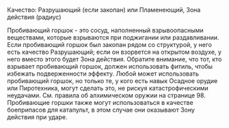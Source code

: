 Качество: Разрушающий (если закопан) или Пламенеющий, Зона действия (радиус)

Пробивающий горшок - это сосуд, наполненный взрывоопасными веществами, которые взрываются при поджигании или раздавливании. Если пробивающий горшок был закопан рядом со структурой, у него есть качество Разрушающий; если он взорвется на открытом воздухе, у него вместо этого будет Зона действия. Обратите внимание, что тот, кто взрывает пробивающий горшок, должен использовать фитиль, чтобы избежать подверженности эффекту. Любой может использовать пробивающий горшок, но только те, у кого есть навык Осадное орудие или Пиротехника, могут сделать это, не рискуя катастрофическими неудачами. См. правила об алхимическом оружии на странице 98. Пробивающие горшки также могут использоваться в качестве боеприпасов для катапульт, в этом случае они оказывают Зону действия при ударе.